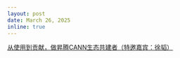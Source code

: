 ```yaml
---
layout: post
date: March 26, 2025
inline: true
---
```


<a href="https://mp.weixin.qq.com/s/oSmR088hpXK8mtlaMbNObQ">从使用到贡献，做昇腾CANN生态共建者（特邀嘉宾：徐韬）</a>
